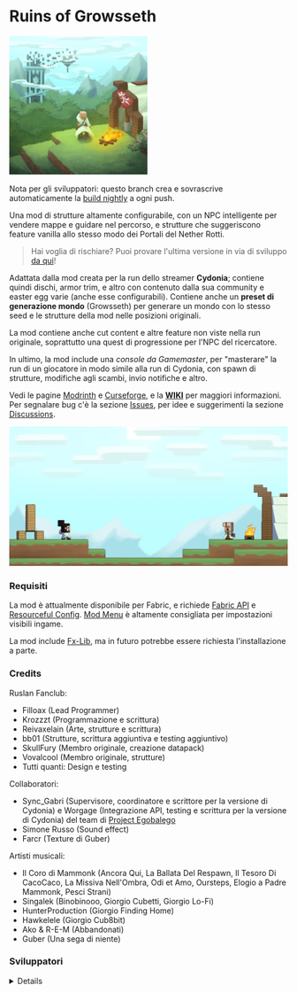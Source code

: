 # Ruins of Growsseth

<img src="../src/main/resources/assets/growsseth/icon.png" alt="alt text" width="250" height="250">

Nota per gli sviluppatori: questo branch crea e sovrascrive automaticamente la [build nightly](https://github.com/filloax/ruins-of-growsseth/releases/tag/nightly-release-1.21) a ogni push.

Una mod di strutture altamente configurabile, con un NPC intelligente per vendere mappe e guidare nel
percorso, e strutture che suggeriscono feature vanilla allo stesso modo dei Portali del Nether Rotti.

> Hai voglia di rischiare? Puoi provare l'ultima versione in via di sviluppo [da qui](https://github.com/filloax/ruins-of-growsseth/releases/tag/nightly-release-1.20.6)!

Adattata dalla mod creata per la run dello streamer **Cydonia**; contiene quindi dischi, armor trim, e altro
con contenuto dalla sua community e easter egg varie (anche esse configurabili). Contiene anche un **preset di generazione mondo**
(Growsseth) per generare un mondo con lo stesso seed e le strutture della mod nelle posizioni originali.

La mod contiene anche cut content e altre feature non viste nella run originale, soprattutto una quest di progressione
per l'NPC del ricercatore.

In ultimo, la mod include una *console da Gamemaster*, per "masterare" la run di un giocatore in modo simile
alla run di Cydonia, con spawn di strutture, modifiche agli scambi, invio notifiche e altro.

Vedi le pagine [Modrinth](https://modrinth.com/mod/ruins-of-growsseth) e [Curseforge](https://curseforge.com/minecraft/mc-mods/ruins-of-growsseth), e la [**WIKI**](https://github.com/filloax/ruins-of-growsseth/wiki) per maggiori informazioni.
Per segnalare bug c'è la sezione [Issues](https://github.com/filloax/ruins-of-growsseth/issues), per idee e suggerimenti la sezione [Discussions](https://github.com/filloax/ruins-of-growsseth/discussions).

![](../src/main/resources/assets/growsseth/textures/gui/advancements/backgrounds/advancements_background.png)

### Requisiti

La mod è attualmente disponibile per Fabric, e richiede [Fabric API](https://modrinth.com/mod/fabric-api) e [Resourceful Config](https://modrinth.com/mod/resourceful-config). 
[Mod Menu](https://modrinth.com/mod/modmenu) è altamente consigliata per impostazioni visibili ingame.

La mod include [Fx-Lib](https://github.com/filloax/FX-Lib/), ma in futuro potrebbe essere richiesta l'installazione a parte.

### Credits

Ruslan Fanclub:
- Filloax (Lead Programmer)
- Krozzzt (Programmazione e scrittura)
- Reivaxelain (Arte, strutture e scrittura)
- bb01 (Strutture, scrittura aggiuntiva e testing aggiuntivo)
- SkullFury (Membro originale, creazione datapack)
- Vovalcool (Membro originale, strutture)
- Tutti quanti: Design e testing

Collaboratori:
- Sync_Gabri (Supervisore, coordinatore e scrittore per la versione di Cydonia) e
  Worgage (Integrazione API, testing e scrittura per la versione di Cydonia)
  del team di [Project Egobalego](https://projectegobalego.com/)
- Simone Russo (Sound effect)
- Farcr (Texture di Guber)

Artisti musicali:
- Il Coro di Mammonk (Ancora Qui, La Ballata Del Respawn, Il Tesoro Di CacoCaco, La Missiva Nell'Ombra, Odi et Amo, Oursteps, Elogio a Padre Mammonk, Pesci Strani)
- Singalek (Binobinooo, Giorgio Cubetti, Giorgio Lo-Fi)
- HunterProduction (Giorgio Finding Home)
- Hawkelele (Giorgio Cub8bit)
- Ako & R-E-M (Abbandonati)
- Guber (Una sega di niente)

### Sviluppatori

<details>
[vedi eng, se sei uno sviluppatore probabilmente sai l'inglese e sono troppo stanco per tradurre pure quello e aggiornarlo in futuro lmao]
</details>
